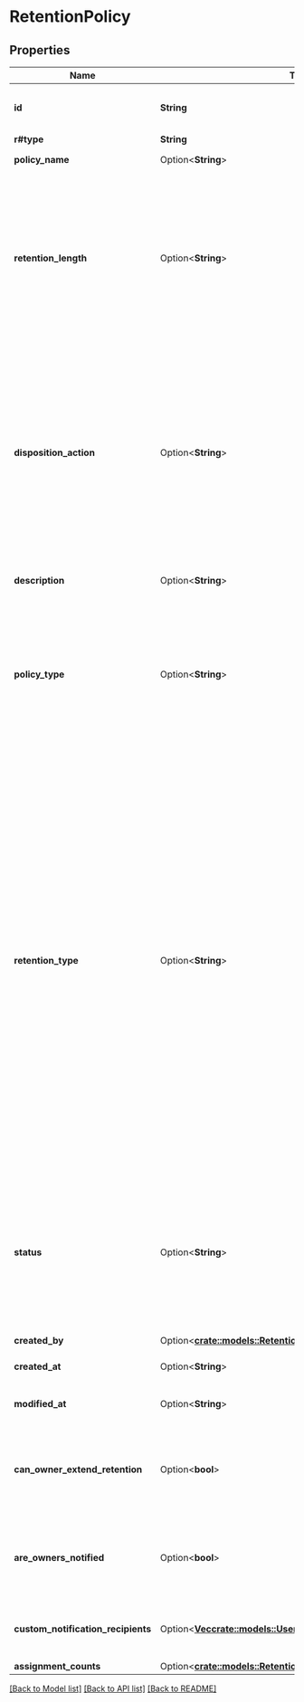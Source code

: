 # RetentionPolicy

## Properties

Name | Type | Description | Notes
------------ | ------------- | ------------- | -------------
**id** | **String** | The unique identifier that represents a retention policy. | 
**r#type** | **String** | `retention_policy` | 
**policy_name** | Option<**String**> | The name given to the retention policy. | [optional]
**retention_length** | Option<**String**> | The length of the retention policy. This value specifies the duration in days that the retention policy will be active for after being assigned to content.  If the policy has a `policy_type` of `indefinite`, the `retention_length` will also be `indefinite`. | [optional]
**disposition_action** | Option<**String**> | The disposition action of the retention policy. This action can be `permanently_delete`, which will cause the content retained by the policy to be permanently deleted, or `remove_retention`, which will lift the retention policy from the content, allowing it to be deleted by users, once the retention policy has expired. | [optional]
**description** | Option<**String**> | The additional text description of the retention policy. | [optional]
**policy_type** | Option<**String**> | The type of the retention policy. A retention policy type can either be `finite`, where a specific amount of time to retain the content is known upfront, or `indefinite`, where the amount of time to retain the content is still unknown. | [optional]
**retention_type** | Option<**String**> | Specifies the retention type:  * `modifiable`: You can modify the retention policy. For example,  you can add or remove folders, shorten or lengthen  the policy duration, or delete the assignment.  Use this type if your retention policy  is not related to any regulatory purposes.  * `non-modifiable`: You can modify the retention policy  only in a limited way: add a folder, lengthen the duration,  retire the policy, change the disposition action  or notification settings. You cannot perform other actions,  such as deleting the assignment or shortening the  policy duration. Use this type to ensure  compliance with regulatory retention policies. | [optional]
**status** | Option<**String**> | The status of the retention policy. The status of a policy will be `active`, unless explicitly retired by an administrator, in which case the status will be `retired`. Once a policy has been retired, it cannot become active again. | [optional]
**created_by** | Option<[**crate::models::RetentionPolicyAllOfCreatedBy**](RetentionPolicy_allOf_created_by.md)> |  | [optional]
**created_at** | Option<**String**> | When the retention policy object was created. | [optional]
**modified_at** | Option<**String**> | When the retention policy object was last modified. | [optional]
**can_owner_extend_retention** | Option<**bool**> | Determines if the owner of items under the policy can extend the retention when the original retention duration is about to end. | [optional]
**are_owners_notified** | Option<**bool**> | Determines if owners and co-owners of items under the policy are notified when the retention duration is about to end. | [optional]
**custom_notification_recipients** | Option<[**Vec<crate::models::UserMini>**](User--Mini.md)> | A list of users notified when the retention policy duration is about to end. | [optional]
**assignment_counts** | Option<[**crate::models::RetentionPolicyAllOfAssignmentCounts**](RetentionPolicy_allOf_assignment_counts.md)> |  | [optional]

[[Back to Model list]](../README.md#documentation-for-models) [[Back to API list]](../README.md#documentation-for-api-endpoints) [[Back to README]](../README.md)


